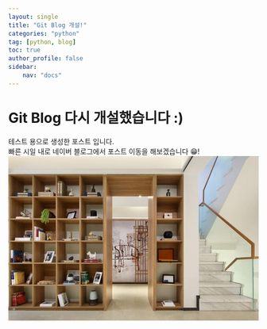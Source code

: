 ```yaml
---
layout: single
title: "Git Blog 개설!"
categories: "python"
tag: [python, blog]
toc: true
author_profile: false
sidebar:
    nav: "docs"
---
```


# Git Blog 다시 개설했습니다 :)
테스트 용으로 생성한 포스트 입니다.<br>
빠른 시일 내로 네이버 블로그에서 포스트 이동을 해보겠습니다 😁!
![줌_배경화면.jpeg](../images/2023-04-15-1/zoom_background.jpg)
